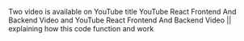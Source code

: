 Two video is available on YouTube title YouTube React Frontend And Backend Video and YouTube React Frontend And Backend Video || explaining how this code function and work
